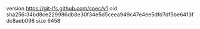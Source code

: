 version https://git-lfs.github.com/spec/v1
oid sha256:34bd8ce229986db8e30f34e5d5ceea949c47e4ee5dfd7df5be6413fdc8aeb098
size 6458
